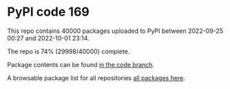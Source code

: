 # PyPI code 169

This repo contains 40000 packages uploaded to PyPI between 
2022-09-25 00:27 and 2022-10-01 23:14.

The repo is 74% (29998/40000) complete.

Package contents can be found [in the code branch](https://github.com/pypi-data/pypi-mirror-169/tree/code/packages).

A browsable package list for all repositories [all packages here](https://pypi-data.github.io/website/repositories/pypi-mirror-169).


